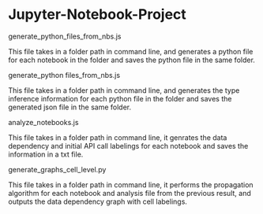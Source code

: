 # Jupyter-Notebook-Project

generate_python_files_from_nbs.js

This file takes in a folder path in command line, and generates a python file for each notebook in the folder and saves the python file in the same folder.

generate_python files_from_nbs.js

This file takes in a folder path in command line, and generates the type inference information for each python file in the folder and saves the generated json file in the same folder.

analyze_notebooks.js

This file takes in a folder path in command line, it genrates the data dependency and initial API call labelings for each notebook and saves the information in a txt file.

generate_graphs_cell_level.py

This file takes in a folder path in command line, it performs the propagation algorithm for each notebook and analysis file from the previous result, and outputs the data dependency graph with cell labelings.
